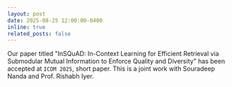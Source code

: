 ```yaml
---
layout: post
date: 2025-08-25 12:00:00-0400
inline: true
related_posts: false
---
```


Our paper titled "InSQuAD: In-Context Learning for Efficient Retrieval via Submodular Mutual Information to Enforce Quality and Diversity" has been accepted at `ICDM 2025`, short paper. This is a joint work with Souradeep Nanda and Prof. Rishabh Iyer.
